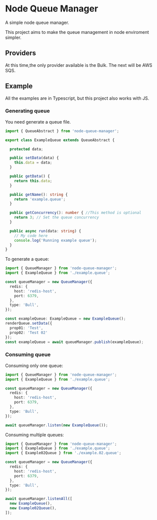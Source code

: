 # Node Queue Manager

A simple node queue manager.

This project aims to make the queue management in node enviroment simpler.

## Providers

At this time,the only provider available is the Bulk. The next will be AWS SQS.


## Example
All the examples are in Typescript, but this project also works with JS.

### Generating queue
You need generate a queue file.
```typescript
import { QueueAbstract } from 'node-queue-manager';

export class ExampleQueue extends QueueAbstract {

  protected data;

  public setData(data) {
    this.data = data;
  }

  public getData() {
    return this.data;
  }

  public getName(): string {
    return 'example.queue';
  }

  public getConcurrency(): number { //This method is optional
    return 3; // Set the queue concurrency
  }

  public async run(data: string) {
    // My code here
    console.log('Running example queue');
  }
}

```
To generate a queue:
```typescript
import { QueueManager } from 'node-queue-manager';
import { ExampleQueue } from './example.queue';

const queueManager = new QueueManager({
  redis: {
    host: 'redis-host',
    port: 6379,
  },
  type: 'Bull',
});

const exampleQueue: ExampleQueue = new ExampleQueue();
renderQueue.setData({
  prop01: 'Test',
  prop02: 'Test 02'
});
const exampleQueue = await queueManager.publish(exampleQueue);
```

### Consuming queue
Consuming only one queue:

```typescript
import { QueueManager } from 'node-queue-manager';
import { ExampleQueue } from './example.queue';

const queueManager = new QueueManager({
  redis: {
    host: 'redis-host',
    port: 6379,
  },
  type: 'Bull',
});

await queueManager.listen(new ExampleQueue());
```

Consuming multiple queues:

```typescript
import { QueueManager } from 'node-queue-manager';
import { ExampleQueue } from './example.queue';
import { Example02Queue } from './example.02.queue';

const queueManager = new QueueManager({
  redis: {
    host: 'redis-host',
    port: 6379,
  },
  type: 'Bull',
});

await queueManager.listenAll([
  new ExampleQueue(),
  new Example02Queue(),
]);
```
